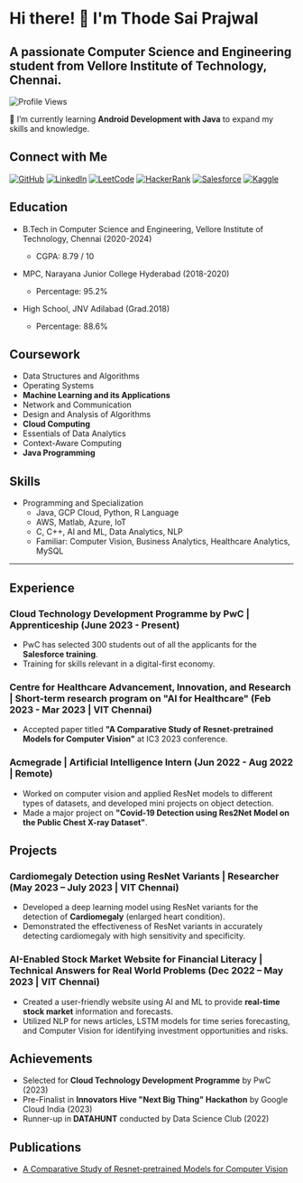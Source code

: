 # Hi there! 👋 I'm Thode Sai Prajwal

## A passionate Computer Science and Engineering student from Vellore Institute of Technology, Chennai.

![Profile Views](https://komarev.com/ghpvc/?username=THODESAIPRAJWAL&color=blueviolet)

🌱 I’m currently learning **Android Development with Java** to expand my skills and knowledge.

## Connect with Me
[![GitHub](https://img.shields.io/badge/GitHub-THODESAIPRAJWAL-blue?logo=github&style=flat-square&logoColor=white)](https://github.com/THODESAIPRAJWAL)
[![LinkedIn](https://img.shields.io/badge/LinkedIn-Thode_Sai_Prajwal-blue?logo=linkedin&style=flat-square&logoColor=white)](https://www.linkedin.com/in/thode-sai-prajwal-436554191)
[![LeetCode](https://img.shields.io/badge/LeetCode-thodesaiprajwal-red?logo=leetcode&style=flat-square&logoColor=white)](https://leetcode.com/thodesaiprajwal/)
[![HackerRank](https://img.shields.io/badge/HackerRank-thodesaiprajwal-green?logo=hackerrank&style=flat-square&logoColor=white)](https://www.hackerrank.com/thodesaiprajwal)
[![Salesforce](https://img.shields.io/badge/salesforce-tsaiprajwal-blue?logo=salesforce&style=flat-square&logoColor=white)](https://trailblazer.me/id/tsaiprajwal)
[![Kaggle](https://img.shields.io/badge/Kaggle-thodesaiprajwal-orange?logo=kaggle&style=flat-square&logoColor=white)](https://www.kaggle.com/thodesaiprajwal)

## Education
- B.Tech in Computer Science and Engineering, Vellore Institute of Technology, Chennai (2020-2024)
  - CGPA: 8.79 / 10

- MPC, Narayana Junior College Hyderabad (2018-2020)
  - Percentage: 95.2%

- High School, JNV Adilabad (Grad.2018)
  - Percentage: 88.6%

## Coursework
- Data Structures and Algorithms
- Operating Systems
- **Machine Learning and its Applications**
- Network and Communication
- Design and Analysis of Algorithms
- **Cloud Computing**
- Essentials of Data Analytics
- Context-Aware Computing
- **Java Programming**

## Skills
- Programming and Specialization
  - Java, GCP Cloud, Python, R Language
  - AWS, Matlab, Azure, IoT
  - C, C++, AI and ML, Data Analytics, NLP
  - Familiar: Computer Vision, Business Analytics, Healthcare Analytics, MySQL

---

## Experience
### Cloud Technology Development Programme by PwC | Apprenticeship (June 2023 - Present)
- PwC has selected 300 students out of all the applicants for the **Salesforce training**.
- Training for skills relevant in a digital-first economy.

### Centre for Healthcare Advancement, Innovation, and Research | Short-term research program on "AI for Healthcare" (Feb 2023 - Mar 2023 | VIT Chennai)
- Accepted paper titled **"A Comparative Study of Resnet-pretrained Models for Computer Vision"** at IC3 2023 conference.

### Acmegrade | Artificial Intelligence Intern (Jun 2022 - Aug 2022 | Remote)
- Worked on computer vision and applied ResNet models to different types of datasets, and developed mini projects on object detection.
- Made a major project on **"Covid-19 Detection using Res2Net Model on the Public Chest X-ray Dataset"**.

## Projects
### Cardiomegaly Detection using ResNet Variants | Researcher (May 2023 – July 2023 | VIT Chennai)
- Developed a deep learning model using ResNet variants for the detection of **Cardiomegaly** (enlarged heart condition).
- Demonstrated the effectiveness of ResNet variants in accurately detecting cardiomegaly with high sensitivity and specificity.

### AI-Enabled Stock Market Website for Financial Literacy | Technical Answers for Real World Problems (Dec 2022 – May 2023 | VIT Chennai)
- Created a user-friendly website using AI and ML to provide **real-time stock market** information and forecasts.
- Utilized NLP for news articles, LSTM models for time series forecasting, and Computer Vision for identifying investment opportunities and risks.

## Achievements
- Selected for **Cloud Technology Development Programme** by PwC (2023)
- Pre-Finalist in **Innovators Hive "Next Big Thing" Hackathon** by Google Cloud India (2023)
- Runner-up in **DATAHUNT** conducted by Data Science Club (2022)

## Publications
- [A Comparative Study of Resnet-pretrained Models for Computer Vision](link_to_your_publication)


